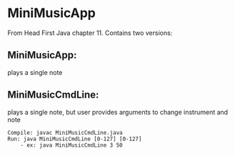 # MiniMusicApp
From Head First Java chapter 11. Contains two versions:

## MiniMusicApp:
plays a single note

## MiniMusicCmdLine: 
plays a single note, but user provides arguments to change instrument and note

    Compile: javac MiniMusicCmdLine.java
    Run: java MiniMusicCmdLine [0-127] [0-127]
        - ex: java MiniMusicCmdLine 3 50

